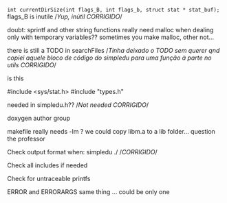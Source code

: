 
`int currentDirSize(int flags_B, int flags_b, struct stat * stat_buf);`
flags_B is inutile  /*Yup, inútil CORRIGIDO*/

doubt: sprintf and other string functions really need malloc when dealing only with temporary variables??
sometimes you make malloc, other not...

there is still a TODO in searchFiles /*Tinha deixado o TODO sem querer qnd copiei aquele bloco de código do simpledu para uma função à parte no utils CORRIGIDO*/

is this

#include <sys/stat.h>
#include "types.h" 

needed in simpledu.h??  /*Not needed CORRIGIDO*/

doxygen author group

makefile really needs -lm ? we could copy libm.a to a lib folder... question the professor

Check output format when: simpledu ./ /*CORRIGIDO*/

Check all includes if needed

Check for untraceable printfs

ERROR and ERRORARGS same thing ... could be only one
